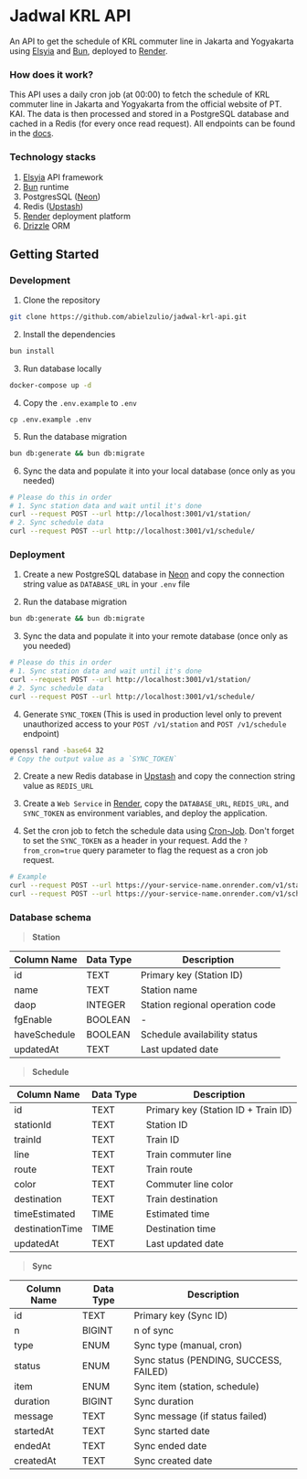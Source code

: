 # Jadwal KRL API

An API to get the schedule of KRL commuter line in Jakarta and Yogyakarta using [Elsyia](https://elysiajs.com/) and [Bun](https://bun.sh/), deployed to [Render](https://render.com/).

### How does it work?

This API uses a daily cron job (at 00:00) to fetch the schedule of KRL commuter line in Jakarta and Yogyakarta from the official website of PT. KAI. The data is then processed and stored in a PostgreSQL database and cached in a Redis (for every once read request). All endpoints can be found in the [docs](https://www.api.jadwal-krl.com/docs).

### Technology stacks

1. [Elsyia](https://elysiajs.com/) API framework
2. [Bun](https://bun.sh/) runtime
3. PostgresSQL ([Neon](https://neon.tech/))
4. Redis ([Upstash](https://upstash.com/))
5. [Render](https://render.com/) deployment platform
6. [Drizzle](https://orm.drizzle.team/) ORM

## Getting Started

### Development

1. Clone the repository

```bash
git clone https://github.com/abielzulio/jadwal-krl-api.git
```

2. Install the dependencies

```bash
bun install
```

3. Run database locally

```bash
docker-compose up -d
```

4. Copy the `.env.example` to `.env`

```
cp .env.example .env
```

5. Run the database migration

```bash
bun db:generate && bun db:migrate
```

6. Sync the data and populate it into your local database (once only as you needed)

```bash
# Please do this in order
# 1. Sync station data and wait until it's done
curl --request POST --url http://localhost:3001/v1/station/
# 2. Sync schedule data
curl --request POST --url http://localhost:3001/v1/schedule/
```

### Deployment

1. Create a new PostgreSQL database in [Neon](https://neon.tech/) and copy the connection string value as `DATABASE_URL` in your `.env` file

2. Run the database migration

```bash
bun db:generate && bun db:migrate
```

3. Sync the data and populate it into your remote database (once only as you needed)

```bash
# Please do this in order
# 1. Sync station data and wait until it's done
curl --request POST --url http://localhost:3001/v1/station/
# 2. Sync schedule data
curl --request POST --url http://localhost:3001/v1/schedule/

```

4. Generate `SYNC_TOKEN` (This is used in production level only to prevent unauthorized access to your `POST /v1/station` and `POST /v1/schedule` endpoint)

```bash
openssl rand -base64 32
# Copy the output value as a `SYNC_TOKEN`
```

2. Create a new Redis database in [Upstash](https://upstash.com/) and copy the connection string value as `REDIS_URL`

3. Create a `Web Service` in [Render](https://render.com/), copy the `DATABASE_URL`, `REDIS_URL`, and `SYNC_TOKEN` as environment variables, and deploy the application.

4. Set the cron job to fetch the schedule data using [Cron-Job](https://cron-job.org/en/). Don't forget to set the `SYNC_TOKEN` as a header in your request. Add the `?from_cron=true` query parameter to flag the request as a cron job request.

```bash
# Example
curl --request POST --url https://your-service-name.onrender.com/v1/station?from_cron=true -H "Authorization: Bearer ${SYNC_TOKEN}"
curl --request POST --url https://your-service-name.onrender.com/v1/schedule?from_cron=true -H "Authorization: Bearer ${SYNC_TOKEN}"
```

### Database schema

> **Station**

| Column Name  | Data Type | Description                     |
| ------------ | --------- | ------------------------------- |
| id           | TEXT      | Primary key (Station ID)        |
| name         | TEXT      | Station name                    |
| daop         | INTEGER   | Station regional operation code |
| fgEnable     | BOOLEAN   | -                               |
| haveSchedule | BOOLEAN   | Schedule availability status    |
| updatedAt    | TEXT      | Last updated date               |

> **Schedule**

| Column Name     | Data Type | Description                         |
| --------------- | --------- | ----------------------------------- |
| id              | TEXT      | Primary key (Station ID + Train ID) |
| stationId       | TEXT      | Station ID                          |
| trainId         | TEXT      | Train ID                            |
| line            | TEXT      | Train commuter line                 |
| route           | TEXT      | Train route                         |
| color           | TEXT      | Commuter line color                 |
| destination     | TEXT      | Train destination                   |
| timeEstimated   | TIME      | Estimated time                      |
| destinationTime | TIME      | Destination time                    |
| updatedAt       | TEXT      | Last updated date                   |

> **Sync**

| Column Name | Data Type | Description                            |
| ----------- | --------- | -------------------------------------- |
| id          | TEXT      | Primary key (Sync ID)                  |
| n           | BIGINT    | n of sync                              |
| type        | ENUM      | Sync type (manual, cron)               |
| status      | ENUM      | Sync status (PENDING, SUCCESS, FAILED) |
| item        | ENUM      | Sync item (station, schedule)          |
| duration    | BIGINT    | Sync duration                          |
| message     | TEXT      | Sync message (if status failed)        |
| startedAt   | TEXT      | Sync started date                      |
| endedAt     | TEXT      | Sync ended date                        |
| createdAt   | TEXT      | Sync created date                      |
